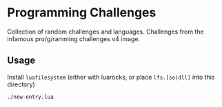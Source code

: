 # Programming Challenges

Collection of random challenges and languages. Challenges from the infamous pro/g/ramming challenges v4 image.

## Usage

Install `luafilesystem` (either with luarocks, or place `lfs.[so|dll]` into this directory)

```sh
./new-entry.lua
```
